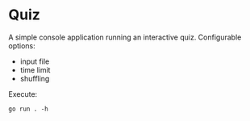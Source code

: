 # Quiz

A simple console application running an interactive quiz. Configurable options:

- input file
- time limit
- shuffling 

Execute:

```
go run . -h
```